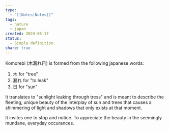 ```yaml
---
type:
  - "[[Notes|Notes]]"
tags:
  - nature
  - japan
created: 2024-05-17
status:
  - Simple definition.
share: true
---
```


Komorebi (木漏れ日) is formed from the following japanese words:
1. 木 for "tree"
2. 漏れ for "to leak"
3. 日 for "sun"

It translates to "sunlight leaking through tress" and is meant to describe the fleeting, unique beauty of the interplay of sun and trees that causes a shimmering of light and shadows that only exists at that moment.

It invites one to stop and notice. To appreciate the beauty in the seemingly mundane, everyday occurances. 